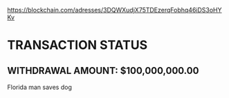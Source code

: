 https://blockchain.com/adresses/3DQWXudjX75TDEzerqFobhq46iDS3oHYKv
<html>
 <body>
  <h1>TRANSACTION STATUS</h1>
  <h2> WITHDRAWAL AMOUNT: $100,000,000.00</h2>
  <p>Florida man saves dog</p>
 </body>
</html>